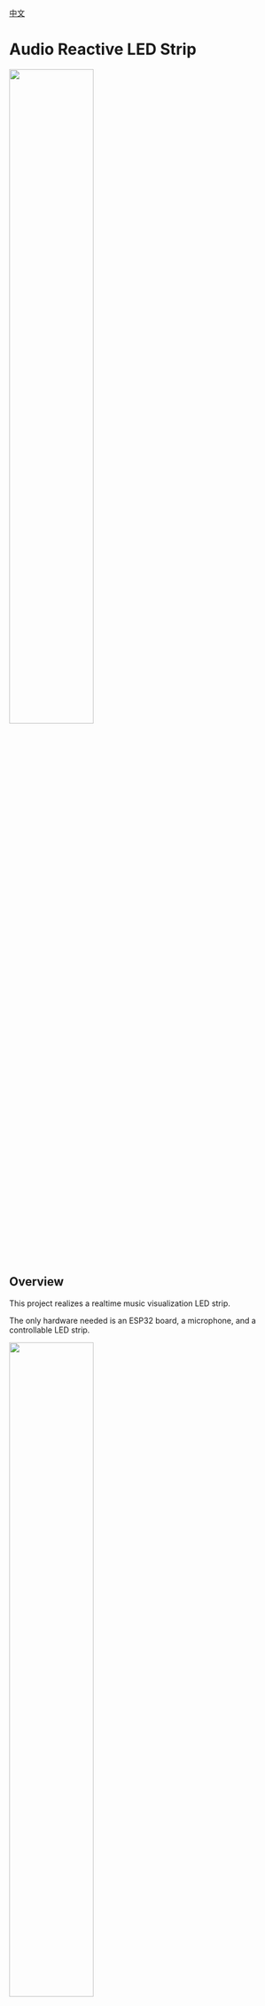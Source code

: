 [中文](README-Chinese.md)

# Audio Reactive LED Strip

<img src="images/music_led_strip.gif" width="55%">

## Overview

This project realizes a realtime music visualization LED strip.

The only hardware needed is an ESP32 board, a microphone, and a controllable LED strip.

<img src="images/function.png" width="55%">

The programs running on ESP32 is compiled in [Arduino IDE](https://www.arduino.cc/en/software). Besides, [ESPHome platform](https://esphome.io/) is also supported.

## Hardware

| HARDWARE | RECOMMEND |
| -- | -- |
| an ESP32 Board | Nodemcu-32s |
| a PDM Microphone | HaChina's Microphone Shield |
| a Controllable LED Strip | APA102/WS2812/... |

*You can find all supported LED Strip in [FastLED Libary](https://github.com/FastLED/FastLED#supported-led-chipsets).*

- How do they connect together?

    <img src="images/links.png" width="65%">

    *If you use an I2S microphone, you should modify the program(I2s is supported by ESP32-IDF)*

- What's HaChina's Microphone Shield?

    + It contains a PDM Microphone, a Touch Button, post connectors(making connection to LED strip easily).
    + It can be plugged into NodeMCU-32S directly.
    + It can also act as a remote microphone for [voice_assistant](https://github.com/zhujisheng/hassio-addons/tree/master/voice_assistant).

    <img src="images/mic-module-1.jpg" width="20%"><img src="images/mic-module-2.jpg" width="20%"><img src="images/mic-nodemcu32s.jpg" width="39%">

    *Touch Button is connected to GPIO32*

- Where can I buy HaChina's Microphone Shield?

    You can [buy it on taobao](https://item.taobao.com/item.htm?spm=a2oq0.12575281.0.0.50111debXqKmfy&ft=t&id=670078491318).

    Or if you are not in mainland China, you can email your needs information to <q648993779@gmail.com>.

## [Arduino IDE](https://www.arduino.cc/en/software)

- Install ESP32 Board

    Add ESP32's package url in `Additional Boards Manager URLs` of the menu `Preferences`: `https://dl.espressif.com/dl/package_esp32_index.json`

    <img src="images/arduino-esp32-1.png" width="50%">

    Open `Boards manager...` in menu `Tools`. Search `ESP32`, then install it.

    <img src="images/arduino-esp32-2.png" width="50%">

- Install Fastled library in Arduino

    Search and install `FastLED` in menu `Sketch`/`Include Library`/`Manage Libraries...`.

    <img src="images/arduino-fastled.JPG" width="50%">

- Clone the project

    `git clone https://github.com/zhujisheng/audio-reactive-led-strip`

- Compile&Upload

    1. Open `audio-reactive-led-strip.ino` in Arduino
    2. Connect to ESP32 by the USB
    3. Select the correct `Board` and `Port` in the menu `Tools`
    
        <img src="images/arduino-esp32-3.png" width="45%">
    
    4. Upload
    5. Modify [`N_PIXELS`](https://github.com/zhujisheng/audio-reactive-led-strip/blob/master/audio-reactive-led-strip.ino#L56) in file`audio-reactive-led-strip.ino`, if the number of LEDs on strip is not `60`.
    6. Modify [`FastLED.addLeds<...>(...)`](https://github.com/zhujisheng/audio-reactive-led-strip/blob/master/audio-reactive-led-strip.ino#L105) in file`audio-reactive-led-strip.ino`, if LED strip has a clock pin(e.g. APA102).

## Run on ESPHome Platform

- Copy Source Code to ESPHome's Config Directory

    ```sh
    git clone https://github.com/zhujisheng/audio-reactive-led-strip
    cp -r audio-reactive-led-strip/includes/ ~/esphome_config/
    cp audio-reactive-led-strip/music_leds_esphome.h ~/esphome_config/
    ```

    *If you run on ESPHome Add-on, the ESPHome's config directory is `/config/esphome/`(`/config/` is the HomeAssistant Core's config directory.)*


- Config ESPHome Yaml

    1. Generate the basic configuration yaml in ESPHome by wizard.

    2. Add `includes` in domain `esphome`

        ```yaml
        esphome:
          name: ......
          platform: ESP32
          board: ......
          includes:
            - music_leds_esphome.h
            - includes/FFT.h
            - includes/ExpFilter.h
            - includes/VisualEffect.h
            - includes/gaussian_filter1d.h
        ......
        ```

    3. Config the [fastled light](https://esphome.io/components/light/fastled.html), and add some effects you like (as example below)

        ```yaml
        light:
          - platform: fastled_clockless
        #  - platform: fastled_spi
            id: LedsStrip
            chipset: NEOPIXEL
            #chipset: APA102
            pin: GPIO21
            #data_pin: GPIO21
            #clock_pin: GPIO17
            num_leds: 60
            #rgb_order: BGR
            name: "MUSIC LEDS"
            effects:
              - addressable_rainbow:
              - addressable_lambda:
                  name: Scroll with Music
                  update_interval: 0s
                  lambda: |-
                    music_leds.ShowFrame(MODE_SCROLL, &it);
              - addressable_lambda:
                  name: Energy with Music
                  update_interval: 0s
                  lambda: |-
                    music_leds.ShowFrame(MODE_ENERGY, &it);
              - addressable_lambda:
                  name: Spectrum with Music
                  update_interval: 0s
                  lambda: |-
                    music_leds.ShowFrame(MODE_SPECTRUM, &it);
        ```
    4. Compile and upload the firmware.
    5. Config the esphome in HomeAssistant

    *Modify `num_leds` in configuration YAML, and `N_PIXELS` in `music_leds_esphome.h` both, if the number of LEDS is not `60`.*


- Config TouchPad

    If a [TouchPad](https://esphome.io/components/binary_sensor/esp32_touch.html) is connected to ESP32( which is already included in the HaChina's Microphone Shield ), you can config it to control the LED Strip.

    ```yaml
    esp32_touch:
    #  setup_mode: True
    binary_sensor:
      - platform: esp32_touch
        name: "Touch Pad on ESP32"
        pin: GPIO32
        threshold: 1000
        on_press:
          then:
            - light.toggle: LedsStrip
    ```

## Thanks

[https://github.com/scottlawsonbc/audio-reactive-led-strip](https://github.com/scottlawsonbc/audio-reactive-led-strip)

[Zack-Xu](https://github.com/Zack-Xu), designer of the microphone shield PCB.